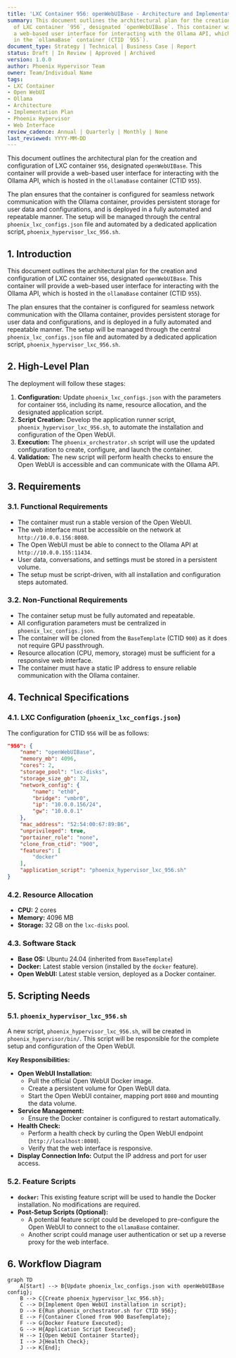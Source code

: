```yaml
---
title: 'LXC Container 956: openWebUIBase - Architecture and Implementation Plan'
summary: This document outlines the architectural plan for the creation and configuration
  of LXC container `956`, designated `openWebUIBase`. This container will provide
  a web-based user interface for interacting with the Ollama API, which is hosted
  in the `ollamaBase` container (CTID `955`).
document_type: Strategy | Technical | Business Case | Report
status: Draft | In Review | Approved | Archived
version: 1.0.0
author: Phoenix Hypervisor Team
owner: Team/Individual Name
tags:
- LXC Container
- Open WebUI
- Ollama
- Architecture
- Implementation Plan
- Phoenix Hypervisor
- Web Interface
review_cadence: Annual | Quarterly | Monthly | None
last_reviewed: YYYY-MM-DD
---
```

This document outlines the architectural plan for the creation and configuration of LXC container `956`, designated `openWebUIBase`. This container will provide a web-based user interface for interacting with the Ollama API, which is hosted in the `ollamaBase` container (CTID `955`).

The plan ensures that the container is configured for seamless network communication with the Ollama container, provides persistent storage for user data and configurations, and is deployed in a fully automated and repeatable manner. The setup will be managed through the central `phoenix_lxc_configs.json` file and automated by a dedicated application script, `phoenix_hypervisor_lxc_956.sh`.

## 1. Introduction

This document outlines the architectural plan for the creation and configuration of LXC container `956`, designated `openWebUIBase`. This container will provide a web-based user interface for interacting with the Ollama API, which is hosted in the `ollamaBase` container (CTID `955`).

The plan ensures that the container is configured for seamless network communication with the Ollama container, provides persistent storage for user data and configurations, and is deployed in a fully automated and repeatable manner. The setup will be managed through the central `phoenix_lxc_configs.json` file and automated by a dedicated application script, `phoenix_hypervisor_lxc_956.sh`.

## 2. High-Level Plan

The deployment will follow these stages:

1.  **Configuration:** Update `phoenix_lxc_configs.json` with the parameters for container `956`, including its name, resource allocation, and the designated application script.
2.  **Script Creation:** Develop the application runner script, `phoenix_hypervisor_lxc_956.sh`, to automate the installation and configuration of the Open WebUI.
3.  **Execution:** The `phoenix_orchestrator.sh` script will use the updated configuration to create, configure, and launch the container.
4.  **Validation:** The new script will perform health checks to ensure the Open WebUI is accessible and can communicate with the Ollama API.

## 3. Requirements

### 3.1. Functional Requirements

- The container must run a stable version of the Open WebUI.
- The web interface must be accessible on the network at `http://10.0.0.156:8080`.
- The Open WebUI must be able to connect to the Ollama API at `http://10.0.0.155:11434`.
- User data, conversations, and settings must be stored in a persistent volume.
- The setup must be script-driven, with all installation and configuration steps automated.

### 3.2. Non-Functional Requirements

- The container setup must be fully automated and repeatable.
- All configuration parameters must be centralized in `phoenix_lxc_configs.json`.
- The container will be cloned from the `BaseTemplate` (CTID `900`) as it does not require GPU passthrough.
- Resource allocation (CPU, memory, storage) must be sufficient for a responsive web interface.
- The container must have a static IP address to ensure reliable communication with the Ollama container.

## 4. Technical Specifications

### 4.1. LXC Configuration (`phoenix_lxc_configs.json`)

The configuration for CTID `956` will be as follows:

```json
"956": {
    "name": "openWebUIBase",
    "memory_mb": 4096,
    "cores": 2,
    "storage_pool": "lxc-disks",
    "storage_size_gb": 32,
    "network_config": {
        "name": "eth0",
        "bridge": "vmbr0",
        "ip": "10.0.0.156/24",
        "gw": "10.0.0.1"
    },
    "mac_address": "52:54:00:67:89:B6",
    "unprivileged": true,
    "portainer_role": "none",
    "clone_from_ctid": "900",
    "features": [
        "docker"
    ],
    "application_script": "phoenix_hypervisor_lxc_956.sh"
}
```

### 4.2. Resource Allocation

-   **CPU:** 2 cores
-   **Memory:** 4096 MB
-   **Storage:** 32 GB on the `lxc-disks` pool.

### 4.3. Software Stack

-   **Base OS:** Ubuntu 24.04 (inherited from `BaseTemplate`)
-   **Docker:** Latest stable version (installed by the `docker` feature).
-   **Open WebUI:** Latest stable version, deployed as a Docker container.

## 5. Scripting Needs

### 5.1. `phoenix_hypervisor_lxc_956.sh`

A new script, `phoenix_hypervisor_lxc_956.sh`, will be created in `phoenix_hypervisor/bin/`. This script will be responsible for the complete setup and configuration of the Open WebUI.

**Key Responsibilities:**

-   **Open WebUI Installation:**
    -   Pull the official Open WebUI Docker image.
    -   Create a persistent volume for Open WebUI data.
    -   Start the Open WebUI container, mapping port `8080` and mounting the data volume.
-   **Service Management:**
    -   Ensure the Docker container is configured to restart automatically.
-   **Health Check:**
    -   Perform a health check by curling the Open WebUI endpoint (`http://localhost:8080`).
    -   Verify that the web interface is responsive.
-   **Display Connection Info:** Output the IP address and port for user access.

### 5.2. Feature Scripts

-   **`docker`:** This existing feature script will be used to handle the Docker installation. No modifications are required.
-   **Post-Setup Scripts (Optional):**
    -   A potential feature script could be developed to pre-configure the Open WebUI to connect to the `ollamaBase` container.
    -   Another script could manage user authentication or set up a reverse proxy for the web interface.

## 6. Workflow Diagram

```mermaid
graph TD
    A[Start] --> B{Update phoenix_lxc_configs.json with openWebUIBase config};
    B --> C{Create phoenix_hypervisor_lxc_956.sh};
    C --> D{Implement Open WebUI installation in script};
    D --> E{Run phoenix_orchestrator.sh for CTID 956};
    E --> F{Container Cloned from 900 BaseTemplate};
    F --> G{Docker Feature Executed};
    G --> H{Application Script Executed};
    H --> I{Open WebUI Container Started};
    I --> J{Health Check};
    J --> K[End];
